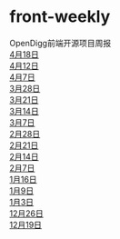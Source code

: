 # front-weekly
OpenDigg前端开源项目周报<br/>
[4月18日](https://github.com/opendigg/front-weekly/issues/16)<br />
[4月12日](https://github.com/opendigg/front-weekly/issues/15)<br />
[4月7日](https://github.com/opendigg/front-weekly/issues/14)<br />
[3月28日](https://github.com/opendigg/front-weekly/issues/13)<br />
[3月21日](https://github.com/opendigg/front-weekly/issues/12)<br />
[3月14日](https://github.com/opendigg/front-weekly/issues/11)<br />
[3月7日](https://github.com/opendigg/front-weekly/issues/10)<br />
[2月28日](https://github.com/opendigg/front-weekly/issues/9)<br />
[2月21日](https://github.com/opendigg/front-weekly/issues/8)<br />
[2月14日](https://github.com/opendigg/front-weekly/issues/7)<br />
[2月7日](https://github.com/opendigg/front-weekly/issues/6)<br />
[1月16日](https://github.com/opendigg/front-weekly/issues/5)<br />
[1月9日](https://github.com/opendigg/front-weekly/issues/4)<br />
[1月3日](https://github.com/opendigg/front-weekly/issues/3)<br />
[12月26日](https://github.com/opendigg/front-weekly/issues/2)<br />
[12月19日](https://github.com/opendigg/front-weekly/issues/1)<br />
